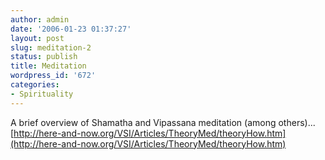 ```yaml
---
author: admin
date: '2006-01-23 01:37:27'
layout: post
slug: meditation-2
status: publish
title: Meditation
wordpress_id: '672'
categories:
- Spirituality
---
```


A brief overview of Shamatha and Vipassana meditation (among others)...
[http://here-and-now.org/VSI/Articles/TheoryMed/theoryHow.htm](http://here-and-now.org/VSI/Articles/TheoryMed/theoryHow.htm)
